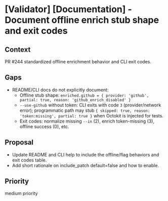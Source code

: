 # [Validator] [Documentation] - Document offline enrich stub shape and exit codes

## Context

PR #244 standardized offline enrichment behavior and CLI exit codes.

## Gaps

- README/CLI docs do not explicitly document:
  - Offline stub shape: `enriched.github = { provider: 'github', partial: true, reason: 'github_enrich_disabled' }`
  - `--use-github` without token: CLI exits with code `3` (provider/network error); programmatic path may stub `{ skipped: true, reason: 'token:missing', partial: true }` when Octokit is injected for tests.
  - Exit codes: normalize missing `--in` (2), enrich token-missing (3), offline success (0), etc.

## Proposal

- Update README and CLI help to include the offline/flag behaviors and exit codes table.
- Add short rationale on include_patch default=false and how to enable.

## Priority

medium priority
